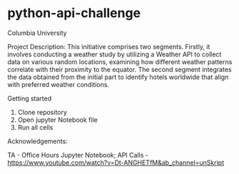 # python-api-challenge

Columbia University

Project Description:
 This initiative comprises two segments. Firstly, it involves conducting a weather study by utilizing a Weather API to collect data on various random locations, examining how different weather patterns correlate with their proximity to the equator. The second segment integrates the data obtained from the initial part to identify hotels worldwide that align with preferred weather conditions.
 
Getting started
  1. Clone repository
  2. Open jupyter Notebook file
  3. Run all cells


Acknowledgements: 

TA - Office Hours 
Jupyter Notebook; 
 API Calls - https://www.youtube.com/watch?v=Dt-ANGHETfM&ab_channel=unSkript
